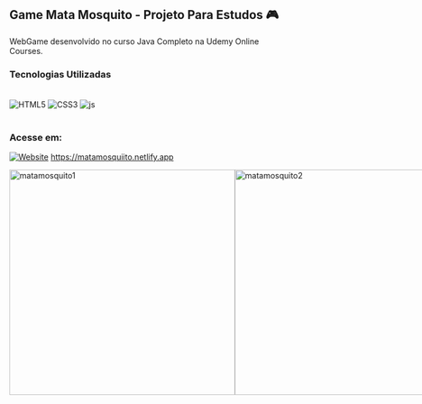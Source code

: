 ## Game Mata Mosquito - Projeto Para Estudos 🎮

WebGame desenvolvido no curso Java Completo na Udemy Online Courses.

### Tecnologias Utilizadas

<div style="display: inline_block"><br/>
    <img align="center" alt="HTML5"src="https://img.shields.io/badge/HTML5-E34F26?style=for-the-badge&logo=html5&logoColor=white"/>
    <img align="center" alt="CSS3"src="https://img.shields.io/badge/CSS3-1572B6?style=for-the-badge&logo=css3&logoColor=white"/>
    <img align="center" alt="js"src="https://img.shields.io/badge/JavaScript-F7DF1E?style=for-the-badge&logo=javascript&logoColor=black"/>
</div><br/>

### Acesse em:

[![Website](https://img.shields.io/badge/website-000000?style=for-the-badge&logo=About.me&logoColor=white)](https://matamosquiito.netlify.app/) https://matamosquiito.netlify.app

<div style="display: flex"><br/>
<img align="center"  alt="matamosquito1"src="https://github.com/muriloalvesx/Santiago-Piscinas/assets/153781890/bd004c75-e4e6-45e4-a9b3-054b10d78d2e" width="400px"/>
<img align="center" alt="matamosquito2"src="https://github.com/muriloalvesx/Santiago-Piscinas/assets/153781890/59f18e6f-c7f6-4826-b745-92015b37a57e" width="400px"/>
</div><br/>
